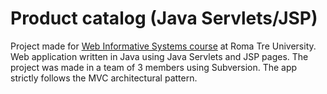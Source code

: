 # Product catalog (Java Servlets/JSP)
Project made for [Web Informative Systems course](https://sites.google.com/site/roma3siweb/) at Roma Tre University. 
Web application written in Java using Java Servlets and JSP pages. The project was made in a team of 3 members using Subversion. The app strictly follows the MVC architectural pattern.

